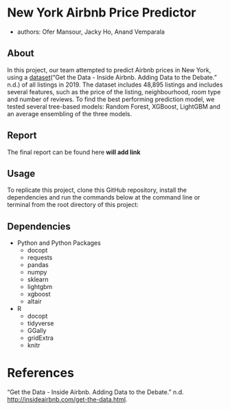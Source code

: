
# New York Airbnb Price Predictor

  - authors: Ofer Mansour, Jacky Ho, Anand Vemparala

## About

In this project, our team attempted to predict Airbnb prices in New
York, using a [dataset](http://insideairbnb.com/get-the-data.html)(“Get
the Data - Inside Airbnb. Adding Data to the Debate.” n.d.) of all
listings in 2019. The dataset includes 48,895 listings and includes
several features, such as the price of the listing, neighbourhood, room
type and number of reviews. To find the best performing prediction
model, we tested several tree-based models: Random Forest, XGBoost,
LightGBM and an average ensembling of the three models.

## Report

The final report can be found here **will add link**

## Usage

To replicate this project, clone this GitHub repository, install the
dependencies and run the commands below at the command line or terminal
from the root directory of this project:

## Dependencies

  - Python and Python Packages
      - docopt
      - requests
      - pandas
      - numpy
      - sklearn
      - lightgbm
      - xgboost
      - altair
  - R
      - docopt
      - tidyverse
      - GGally
      - gridExtra
      - knitr

# References

<div id="refs" class="references">

<div id="ref-GettheDa10:online">

“Get the Data - Inside Airbnb. Adding Data to the Debate.” n.d.
<http://insideairbnb.com/get-the-data.html>.

</div>

</div>
